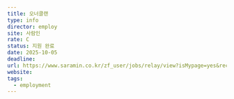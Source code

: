 ```yaml
---
title: 오너클랜
type: info
director: employ
site: 사람인
rate: C
status: 지원 완료
date: 2025-10-05
deadline:
url: https://www.saramin.co.kr/zf_user/jobs/relay/view?isMypage=yes&rec_idx=51927103&recommend_ids=eJxNj7kRA1EIQ6txjgTiiF2I%2B%2B%2FCf7yeZcM3OkDC%2BFjFp4FXvYURVDpoF%2BbAsFhJxGKAqc2GzPsg%2F%2Bbw4K32qMNvlOjszeb5wx5ZAx7NYg3vuy2VzUG%2FVPbUVrUjbd%2Fo7uEOrAj3epij0naRnLF7y5S%2FgfwCQwtAEw%3D%3D&view_type=quick_complete&gz=1&t_ref_scnid=869&t_ref_content=SRI_050_APPLY-Q_AVA_RCT&t_ref=complete_layer&referNonce=935e3f6c0f0a6cd642bc&relayNonce=9eaf5cd16808f14d7dbb&immediately_apply_layer_open=n#seq=0
website:
tags:
  - employment
---
```







